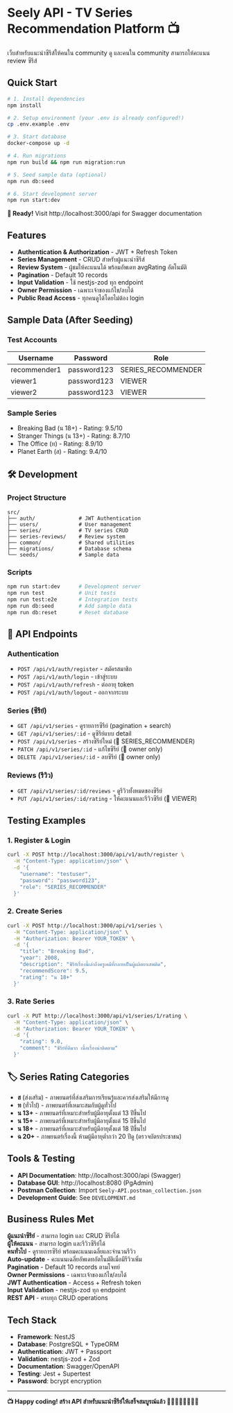 # Seely API - TV Series Recommendation Platform 📺

เว็บสำหรับแนะนำซีรีส์ให้คนใน community ดู และคนใน community สามารถให้คะแนน review ซีรีส์

##  Quick Start

```bash
# 1. Install dependencies
npm install

# 2. Setup environment (your .env is already configured!)
cp .env.example .env

# 3. Start database
docker-compose up -d

# 4. Run migrations
npm run build && npm run migration:run

# 5. Seed sample data (optional)
npm run db:seed

# 6. Start development server
npm run start:dev
```

**🎉 Ready!** Visit http://localhost:3000/api for Swagger documentation

## Features

-  **Authentication & Authorization** - JWT + Refresh Token
-  **Series Management** - CRUD สำหรับผู้แนะนำซีรีส์
-  **Review System** - ผู้ชมให้คะแนนได้ พร้อมอัพเดท avgRating อัตโนมัติ
-  **Pagination** - Default 10 records
-  **Input Validation** - ใช้ nestjs-zod ทุก endpoint
-  **Owner Permission** - เฉพาะเจ้าของแก้ไข/ลบได้
-  **Public Read Access** - ทุกคนดูได้โดยไม่ต้อง login

##  Sample Data (After Seeding)

### Test Accounts
| Username     | Password    | Role                |
|-------------|-------------|---------------------|
| recommender1| password123 | SERIES_RECOMMENDER  |
| viewer1     | password123 | VIEWER              |
| viewer2     | password123 | VIEWER              |

### Sample Series
- Breaking Bad (น 18+) - Rating: 9.5/10
- Stranger Things (น 13+) - Rating: 8.7/10  
- The Office (ท) - Rating: 8.9/10
- Planet Earth (ส) - Rating: 9.4/10

## 🛠 Development

### Project Structure
```
src/
├── auth/              # JWT Authentication
├── users/             # User management  
├── series/            # TV series CRUD
├── series-reviews/    # Review system
├── common/            # Shared utilities
├── migrations/        # Database schema
└── seeds/             # Sample data
```

### Scripts
```bash
npm run start:dev      # Development server
npm run test           # Unit tests
npm run test:e2e       # Integration tests
npm run db:seed        # Add sample data
npm run db:reset       # Reset database
```

## 📡 API Endpoints

### Authentication
- `POST /api/v1/auth/register` - สมัครสมาชิก
- `POST /api/v1/auth/login` - เข้าสู่ระบบ
- `POST /api/v1/auth/refresh` - ต่ออายุ token
- `POST /api/v1/auth/logout` - ออกจากระบบ

### Series (ซีรีย์)
- `GET /api/v1/series` - ดูรายการซีรีย์ (pagination + search)
- `GET /api/v1/series/:id` - ดูซีรีย์แบบ detail
- `POST /api/v1/series` - สร้างซีรีย์ใหม่ (🔐 SERIES_RECOMMENDER)
- `PATCH /api/v1/series/:id` - แก้ไขซีรีย์ (🔐 owner only)
- `DELETE /api/v1/series/:id` - ลบซีรีย์ (🔐 owner only)

### Reviews (รีวิว)
- `GET /api/v1/series/:id/reviews` - ดูรีวิวทั้งหมดของซีรีย์
- `PUT /api/v1/series/:id/rating` - ให้คะแนนและรีวิวซีรีย์ (🔐 VIEWER)

##  Testing Examples

### 1. Register & Login
```bash
curl -X POST http://localhost:3000/api/v1/auth/register \
  -H "Content-Type: application/json" \
  -d '{
    "username": "testuser",
    "password": "password123", 
    "role": "SERIES_RECOMMENDER"
  }'
```

### 2. Create Series
```bash
curl -X POST http://localhost:3000/api/v1/series \
  -H "Content-Type: application/json" \
  -H "Authorization: Bearer YOUR_TOKEN" \
  -d '{
    "title": "Breaking Bad",
    "year": 2008,
    "description": "ซีรีย์เรื่องนี้เล่าถึงครูเคมีที่กลายเป็นผู้ผลิตยาเสพติด",
    "recommendScore": 9.5,
    "rating": "น 18+"
  }'
```

### 3. Rate Series
```bash
curl -X PUT http://localhost:3000/api/v1/series/1/rating \
  -H "Content-Type: application/json" \
  -H "Authorization: Bearer YOUR_TOKEN" \
  -d '{
    "rating": 9.0,
    "comment": "ซีรีย์ที่ดีมาก เนื้อเรื่องน่าติดตาม"
  }'
```

## 🏷 Series Rating Categories

- **ส** (ส่งเสริม) - ภาพยนตร์ที่ส่งเสริมการเรียนรู้และควรส่งเสริมให้มีการดู
- **ท** (ทั่วไป) - ภาพยนตร์ที่เหมาะสมกับผู้ดูทั่วไป
- **น 13+** - ภาพยนตร์ที่เหมาะสำหรับผู้มีอายุตั้งแต่ 13 ปีขึ้นไป
- **น 15+** - ภาพยนตร์ที่เหมาะสำหรับผู้มีอายุตั้งแต่ 15 ปีขึ้นไป
- **น 18+** - ภาพยนตร์ที่เหมาะสำหรับผู้มีอายุตั้งแต่ 18 ปีขึ้นไป
- **ฉ 20+** - ภาพยนตร์เรื่องนี้ ห้ามผู้มีอายุต่ำกว่า 20 ปีดู (ตรวจบัตรประชาชน)

## Tools & Testing

- **API Documentation**: http://localhost:3000/api (Swagger)
- **Database GUI**: http://localhost:8080 (PgAdmin)
- **Postman Collection**: Import `Seely-API.postman_collection.json`
- **Development Guide**: See `DEVELOPMENT.md`

##  Business Rules Met

 **ผู้แนะนำซีรีย์** - สามารถ login และ CRUD ซีรีย์ได้  
 **ผู้ให้คะแนน** - สามารถ login และรีวิวซีรีย์ได้  
 **คนทั่วไป** - ดูรายการซีรีย์ พร้อมคะแนนเฉลี่ยและจำนวนรีวิว  
 **Auto-update** - คะแนนเฉลี่ยอัพเดทอัตโนมัติเมื่อมีรีวิวเพิ่ม  
 **Pagination** - Default 10 records ตามโจทย์  
 **Owner Permissions** - เฉพาะเจ้าของแก้ไข/ลบได้  
 **JWT Authentication** - Access + Refresh token  
 **Input Validation** - nestjs-zod ทุก endpoint  
 **REST API** - ครบทุก CRUD operations  

##  Tech Stack

- **Framework**: NestJS
- **Database**: PostgreSQL + TypeORM
- **Authentication**: JWT + Passport
- **Validation**: nestjs-zod + Zod
- **Documentation**: Swagger/OpenAPI
- **Testing**: Jest + Supertest
- **Password**: bcrypt encryption

---

**📺 Happy coding! สร้าง API สำหรับแนะนำซีรีย์ให้เสร็จสมบูรณ์แล้ว 🚀🚀🚀🚀🚀🚀🚀🚀**